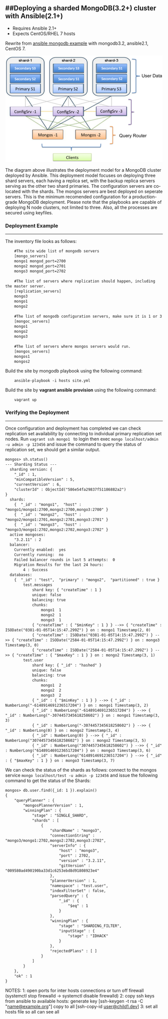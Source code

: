 ##Deploying a sharded MongoDB(3.2+) cluster with Ansible(2.1+)
------------------------------------------------------------------------------

- Requires Ansible 2.1+ 
- Expects CentOS/RHEL 7 hosts

Rewrite from [ansible mongodb example](https://github.com/ansible/ansible-examples/tree/master/mongodb) with mongodb3.2, ansible2.1, CentOS 7.
 
![Alt text](images/site.png "Site")

The diagram above illustrates the deployment model for a MongoDB cluster deployed by Ansible. 
This deployment model focuses on deploying three shard servers, each having a replica set, 
with the backup replica servers serving as the other two shard primaries. The configuration 
servers are co-located with the shards. The mongos servers are best deployed on seperate servers.
This is the minimum recomended configuration for a production-grade MongoDB deployment.
Please note that the playbooks are capable of deploying N node clusters, not limited to three. 
Also, all the processes are secured using keyfiles.
 
### Deployment Example
------------------------------------------------------------------------------

The inventory file looks as follows:

		#The site wide list of mongodb servers
		[mongo_servers]
		mongo1 mongod_port=2700
		mongo2 mongod_port=2701
		mongo3 mongod_port=2702

		#The list of servers where replication should happen, including the master server.
		[replication_servers]
		mongo3
		mongo1
		mongo2

		#The list of mongodb configuration servers, make sure it is 1 or 3
		[mongoc_servers]
		mongo1
		mongo2
		mongo3

		#The list of servers where mongos servers would run. 
		[mongos_servers]
		mongos1
		mongos2

Build the site by mongodb playbook using the following command:

		ansible-playbook -i hosts site.yml
		
Build the site by **vagrant ansible provision** using the following command:

		vagrant up		


### Verifying the Deployment  
------------------------------------------------------------------------------


Once configuration and deployment has completed we can check replication set availability by connecting to individual primary replication set nodes.
Run `vagrant ssh mongo1 ` to login then exec `mongo localhost/admin -u admin -p 123456` 
and issue the command to query the status of replication set, we should get a similar output.
 
    mongos> sh.status()
    --- Sharding Status --- 
      sharding version: {
        "_id" : 1,
        "minCompatibleVersion" : 5,
        "currentVersion" : 6,
        "clusterId" : ObjectId("586e54fa29837f51186882a2")
    }
      shards:
        {  "_id" : "mongo1",  "host" : "mongo1/mongo1:2700,mongo2:2700,mongo3:2700" }
        {  "_id" : "mongo2",  "host" : "mongo2/mongo1:2701,mongo2:2701,mongo3:2701" }
        {  "_id" : "mongo3",  "host" : "mongo3/mongo1:2702,mongo2:2702,mongo3:2702" }
      active mongoses:
        "3.2.11" : 2
      balancer:
        Currently enabled:  yes
        Currently running:  no
        Failed balancer rounds in last 5 attempts:  0
        Migration Results for the last 24 hours: 
            4 : Success
      databases:
        {  "_id" : "test",  "primary" : "mongo2",  "partitioned" : true }
            test.messages
                shard key: { "createTime" : 1 }
                unique: false
                balancing: true
                chunks:
                    mongo1	1
                    mongo2	1
                    mongo3	1
                { "createTime" : { "$minKey" : 1 } } -->> { "createTime" : ISODate("0381-01-05T14:15:47.299Z") } on : mongo1 Timestamp(2, 0) 
                { "createTime" : ISODate("0381-01-05T14:15:47.299Z") } -->> { "createTime" : ISODate("2584-01-05T14:15:47.299Z") } on : mongo3 Timestamp(3, 0) 
                { "createTime" : ISODate("2584-01-05T14:15:47.299Z") } -->> { "createTime" : { "$maxKey" : 1 } } on : mongo2 Timestamp(3, 1) 
            test.user
                shard key: { "_id" : "hashed" }
                unique: false
                balancing: true
                chunks:
                    mongo1	2
                    mongo2	2
                    mongo3	2
                { "_id" : { "$minKey" : 1 } } -->> { "_id" : NumberLong("-6148914691236517204") } on : mongo1 Timestamp(3, 2) 
                { "_id" : NumberLong("-6148914691236517204") } -->> { "_id" : NumberLong("-3074457345618258602") } on : mongo1 Timestamp(3, 3) 
                { "_id" : NumberLong("-3074457345618258602") } -->> { "_id" : NumberLong(0) } on : mongo2 Timestamp(3, 4) 
                { "_id" : NumberLong(0) } -->> { "_id" : NumberLong("3074457345618258602") } on : mongo2 Timestamp(3, 5) 
                { "_id" : NumberLong("3074457345618258602") } -->> { "_id" : NumberLong("6148914691236517204") } on : mongo3 Timestamp(3, 6) 
                { "_id" : NumberLong("6148914691236517204") } -->> { "_id" : { "$maxKey" : 1 } } on : mongo3 Timestamp(3, 7) 


We can check the status of the shards as follows: connect to the mongos service `mongo localhost/test -u admin -p 123456` 
and issue the following command to get the status of the Shards:

    mongos> db.user.find({_id: 1 }).explain()
    {
        "queryPlanner" : {
            "mongosPlannerVersion" : 1,
            "winningPlan" : {
                "stage" : "SINGLE_SHARD",
                "shards" : [
                    {
                        "shardName" : "mongo3",
                        "connectionString" : "mongo3/mongo1:2702,mongo2:2702,mongo3:2702",
                        "serverInfo" : {
                            "host" : "mongo3",
                            "port" : 2702,
                            "version" : "3.2.11",
                            "gitVersion" : "009580ad490190ba33d1c6253ebd8d91808923e4"
                        },
                        "plannerVersion" : 1,
                        "namespace" : "test.user",
                        "indexFilterSet" : false,
                        "parsedQuery" : {
                            "_id" : {
                                "$eq" : 1
                            }
                        },
                        "winningPlan" : {
                            "stage" : "SHARDING_FILTER",
                            "inputStage" : {
                                "stage" : "IDHACK"
                            }
                        },
                        "rejectedPlans" : [ ]
                    }
                ]
            }
        },
        "ok" : 1
    }


NOTES:
	1: open ports for inter hosts connections or turn off firewall   (systemctl stop firewalld -> systemctl disable firewalld)
	2: copy ssh keys from ansible to available hosts: 
			generate key [ssh-keygen -t rsa -C "name@example.org"]
			copy to all [ssh-copy-id user@child1.dev]
	3: set all hosts file so all can see all
